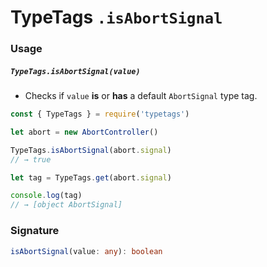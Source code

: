 # TypeTags `.isAbortSignal`

### Usage

##### `TypeTags.isAbortSignal(value)`

- Checks if `value` **is** or **has** a default `AbortSignal` type tag.

```js
const { TypeTags } = require('typetags')

let abort = new AbortController()

TypeTags.isAbortSignal(abort.signal)
// → true

let tag = TypeTags.get(abort.signal)

console.log(tag)
// → [object AbortSignal]
```

### Signature

```ts
isAbortSignal(value: any): boolean
```
